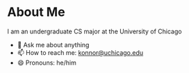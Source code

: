# About Me
I am an undergraduate CS major at the University of Chicago
- 💬 Ask me about anything
- 📫 How to reach me: konnor@uchicago.edu
- 😄 Pronouns: he/him

